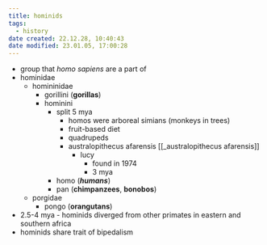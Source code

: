 ```yaml
---
title: hominids
tags:
  - history
date created: 22.12.28, 10:40:43
date modified: 23.01.05, 17:00:28
---
```

- group that *homo sapiens* are a part of
- hominidae
	- homininidae
		- gorillini (**gorillas**)
		- hominini
			- split 5 mya
				- homos were arboreal simians (monkeys in trees)
				- fruit-based diet
				- quadrupeds
				- australopithecus afarensis [[_australopithecus afarensis]]
					- lucy
						- found in 1974
						- 3 mya
			- homo (***humans***)
			- pan (**chimpanzees**, **bonobos**)
	- porgidae
		- pongo (**orangutans**)
- 2.5-4 mya - hominids diverged from other primates in eastern and southern africa
- hominids share trait of bipedalism
